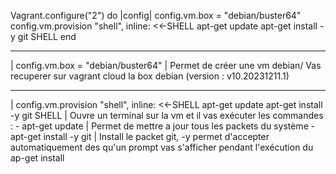 Vagrant.configure("2") do |config|
  config.vm.box = "debian/buster64"
	config.vm.provision "shell", inline: <<-SHELL
		apt-get update
		apt-get install -y git
	SHELL
end

------------------------

| config.vm.box = "debian/buster64" | Permet de créer une vm debian/ Vas recuperer sur vagrant cloud la box debian (version : v10.20231211.1)


------------------------



|	config.vm.provision "shell", inline: <<-SHELL
		apt-get update
		apt-get install -y git
	SHELL | Ouvre un terminal sur la vm et il vas exécuter les commandes  : 
	- apt-get update | Permet de mettre a jour tous les packets du système
	- apt-get install -y git | Install le packet git, -y permet d'accepter automatiquement des qu'un prompt vas s'afficher pendant l'exécution du ap-get install
